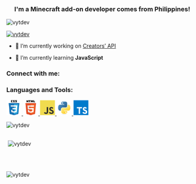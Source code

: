 <!--
- This readme is generated through <https://rahuldkjain.github.io/gh-profile-readme-generator/>
--->

<h3 align="center">I'm a Minecraft add-on developer comes from Philippines!</h3>

<p align="left"> <img src="https://komarev.com/ghpvc/?username=vytdev&label=Profile%20views&color=0e75b6&style=flat" alt="vytdev" /> </p>

<p align="left"> <a href="https://github.com/ryo-ma/github-profile-trophy"><img src="https://github-profile-trophy.vercel.app/?username=vytdev" alt="vytdev" /></a> </p>

- 🔭 I’m currently working on [Creators’ API](https://github.com/VYTDev/Creators-API)

- 🌱 I’m currently learning **JavaScript**

<h3 align="left">Connect with me:</h3>
<p align="left">
</p>

<h3 align="left">Languages and Tools:</h3>
<p align="left"> <a href="https://www.w3schools.com/css/" target="_blank" rel="noreferrer"> <img src="https://raw.githubusercontent.com/devicons/devicon/master/icons/css3/css3-original-wordmark.svg" alt="css3" width="40" height="40"/> </a> <a href="https://www.w3.org/html/" target="_blank" rel="noreferrer"> <img src="https://raw.githubusercontent.com/devicons/devicon/master/icons/html5/html5-original-wordmark.svg" alt="html5" width="40" height="40"/> </a> <a href="https://developer.mozilla.org/en-US/docs/Web/JavaScript" target="_blank" rel="noreferrer"> <img src="https://raw.githubusercontent.com/devicons/devicon/master/icons/javascript/javascript-original.svg" alt="javascript" width="40" height="40"/> </a> <a href="https://www.python.org" target="_blank" rel="noreferrer"> <img src="https://raw.githubusercontent.com/devicons/devicon/master/icons/python/python-original.svg" alt="python" width="40" height="40"/> </a> <a href="https://www.typescriptlang.org/" target="_blank" rel="noreferrer"> <img src="https://raw.githubusercontent.com/devicons/devicon/master/icons/typescript/typescript-original.svg" alt="typescript" width="40" height="40"/> </a> </p>

<p><img align="left" src="https://github-readme-stats.vercel.app/api/top-langs?username=vytdev&show_icons=true&locale=en&layout=compact" alt="vytdev" /></p>
<br /><br />
<p>&nbsp;<img align="center" src="https://github-readme-stats.vercel.app/api?username=vytdev&show_icons=true&locale=en" alt="vytdev" /></p>
<br /><br />
<p><img align="center" src="https://github-readme-streak-stats.herokuapp.com/?user=vytdev&" alt="vytdev" /></p>
